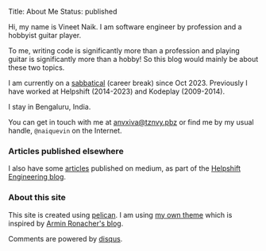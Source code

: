Title: About Me
Status: published

Hi, my name is Vineet Naik. I am software engineer by profession and a
hobbyist guitar player.

To me, writing code is significantly more than a profession and
playing guitar is significantly more than a hobby! So this blog would
mainly be about these two topics.

I am currently on a
[sabbatical](https://www.youtube.com/watch?v=MNuOmTQdFjA) (career
break) since Oct 2023. Previously I have worked at Helpshift
(2014-2023) and Kodeplay (2009-2014).

I stay in Bengaluru, India.

You can get in touch with me at <email>anvxiva@tznvy.pbz</email> or
find me by my usual handle, `@naiquevin` on the Internet.

### Articles published elsewhere

I also have some [articles](https://medium.com/@naikvin_34014)
published on medium, as part of the [Helpshift Engineering
blog](https://medium.com/helpshift-engineering).

### About this site

This site is created using [pelican](https://getpelican.com/). I am
using [my own
theme](https://github.com/naiquevin/blog-src/tree/master/naiq) which
is inspired by [Armin Ronacher's blog](https://lucumr.pocoo.org/).

Comments are powered by
[disqus](https://disqus.com/).
